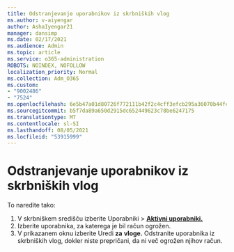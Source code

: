 ```yaml
---
title: Odstranjevanje uporabnikov iz skrbniških vlog
ms.author: v-aiyengar
author: AshaIyengar21
manager: dansimp
ms.date: 02/17/2021
ms.audience: Admin
ms.topic: article
ms.service: o365-administration
ROBOTS: NOINDEX, NOFOLLOW
localization_priority: Normal
ms.collection: Adm_O365
ms.custom:
- "9002486"
- "7524"
ms.openlocfilehash: 6e5b47a01d80726f772111b42f2c4cff3efcb295a36070b44fcb6901800e71fb
ms.sourcegitcommit: b5f7da89a650d2915dc652449623c78be6247175
ms.translationtype: MT
ms.contentlocale: sl-SI
ms.lasthandoff: 08/05/2021
ms.locfileid: "53915999"
---
```

# <a name="remove-the-users-from-the-admin-roles"></a>Odstranjevanje uporabnikov iz skrbniških vlog

To naredite tako:

1. V skrbniškem središču izberite Uporabniki   >  [**Aktivni uporabniki.**](https://go.microsoft.com/fwlink/p/?linkid=834822)
1. Izberite uporabnika, za katerega je bil račun ogrožen.
1. V prikazanem oknu izberite Uredi **za** **vloge.** Odstranite uporabnika iz skrbniških vlog, dokler niste prepričani, da ni več ogrožen njihov račun.

